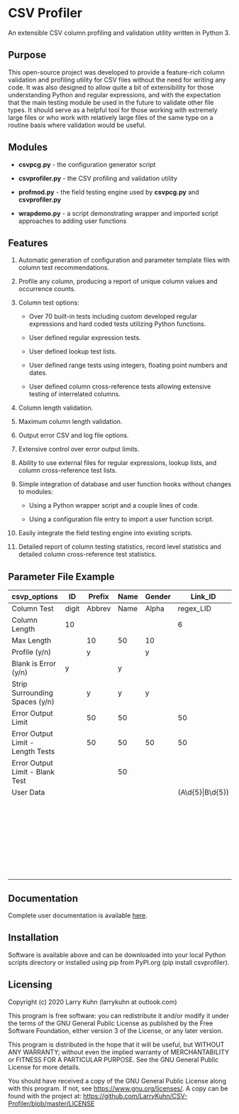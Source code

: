 # CSV Profiler

An extensible CSV column profiling and validation utility written in Python 3.

## Purpose

This open-source project was developed to provide a feature-rich column validation and profiling utility for CSV files without the need for writing any code.  It was also designed to allow quite a bit of extensibility for those understanding Python and regular expressions, and with the expectation that the main testing module be used in the future to validate other file types.  It should serve as a helpful tool for those working with extremely large files or who work with relatively large files of the same type on a routine basis where validation would be useful.

## Modules

* __<span>csvpcg.py</span>__ - the configuration generator script

* __<span>csvprofiler\.py</span>__ - the CSV profiling and validation utility

* __<span>profmod\.py</span>__ - the field testing engine used by __<span>csvpcg.py</span>__ and __<span>csvprofiler.py</span>__

* __<span>wrapdemo\.py</span>__ - a script demonstrating wrapper and imported script approaches to adding user functions

## Features

1. Automatic generation of configuration and parameter template files with column test recommendations.

2. Profile any column, producing a report of unique column values and occurrence counts.

3. Column test options:

    * Over 70 built-in tests including custom developed regular expressions and hard coded tests utilizing Python functions.

    * User defined regular expression tests.

    * User defined lookup test lists.

    * User defined range tests using integers, floating point numbers and dates.

    * User defined column cross-reference tests allowing extensive testing of interrelated columns.

4. Column length validation.

5. Maximum column length validation.

6. Output error CSV and log file options.

7. Extensive control over error output limits.

8. Ability to use external files for regular expressions, lookup lists, and column cross-reference test lists.

9. Simple integration of database and user function hooks without changes to modules:

    * Using a Python wrapper script and a couple lines of code.

    * Using a configuration file entry to import a user function script.

10. Easily integrate the field testing engine into existing scripts.

11. Detailed report of column testing statistics, record level statistics and detailed column cross-reference test statistics.

## Parameter File Example

csvp_options | ID | Prefix | Name | Gender | Link_ID | Dept | Territory | T_State
------------ | -- | ------ | ---- | ------ | ------- | ---- | --------- | -------
Column Test | digit | Abbrev | Name | Alpha | regex_LID | lookup_Dept | xcheck_T | xcheck_T
Column Length | 10 |  |  |  | 6 |  |  |
Max Length |  | 10 | 50 | 10 |  | 10 | 2 | 2
Profile (y/n) |  | y |  | y |  | y | y | y
Blank is Error (y/n) | y |  | y |  |  | y |  |
Strip Surrounding Spaces (y/n) |  | y | y | y  |  | y | y | y
Error Output Limit |  | 50 | 50 |  | 50 |  | 50 | 50
Error Output Limit - Length Tests |  | 50 | 50 | 50 | 50 |  | 50 | 50
Error Output Limit - Blank Test |  |  | 50 |  |  |  |  |
User Data |  |  |  |  | (A\d{5}\|B\d{5}) | Admin | nothing | nothing
 |  |  |  |  |  |  | Finance | E | (PA\|NY)
 |  |  |  |  |  |  | HR | SE | FL
 |  |  |  |  |  |  | Training | MW | (IL\|WI)
 |  |  |  |  |  |  | Sales | S | TX
 |  |  |  |  |  |  | Ops | NW | (WA\|WY)
 |  |  |  |  |  |  |  | W | CA
 |  |  |  |  |  |  |  | G | range(1:99)

## Documentation

Complete user documentation is available [here](https://github.com/LarryKuhn/CSV-Profiler/tree/master/Documentation).

## Installation

Software is available above and can be downloaded into your local Python scripts directory or installed using pip from PyPI.org (pip install csvprofiler).

## Licensing

Copyright (c) 2020 Larry Kuhn (larrykuhn at outlook.com)

This program is free software: you can redistribute it and/or modify
it under the terms of the GNU General Public License as published by
the Free Software Foundation, either version 3 of the License, or
any later version.

This program is distributed in the hope that it will be useful,
but WITHOUT ANY WARRANTY; without even the implied warranty of
MERCHANTABILITY or FITNESS FOR A PARTICULAR PURPOSE.  See the
GNU General Public License for more details.

You should have received a copy of the GNU General Public License
along with this program.  If not, see <https://www.gnu.org/licenses/>.
A copy can be found with the project at:
    https://github.com/LarryKuhn/CSV-Profiler/blob/master/LICENSE
